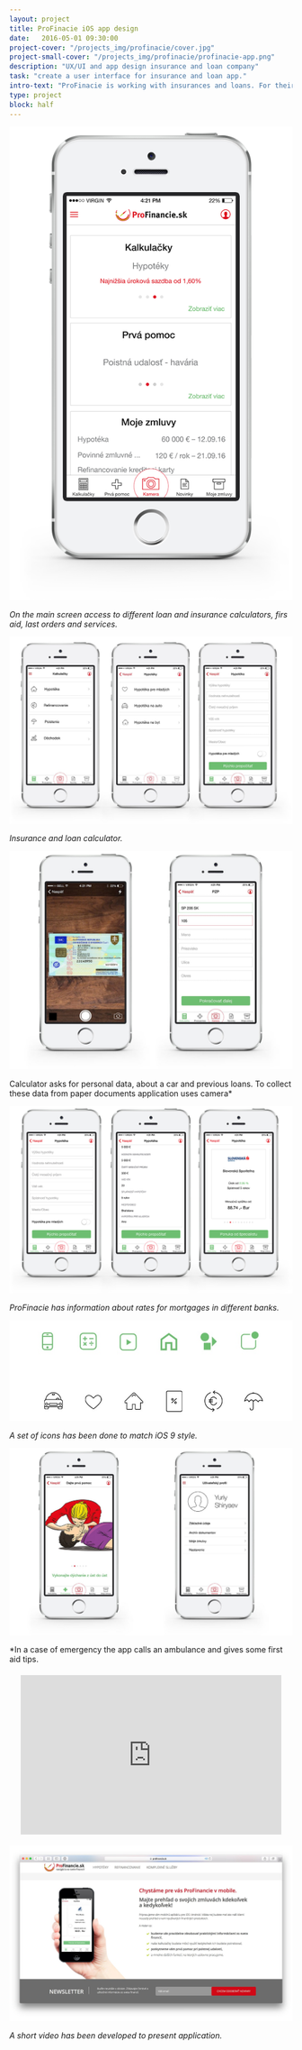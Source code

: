 ```yaml
---
layout: project
title: ProFinacie iOS app design
date:   2016-05-01 09:30:00
project-cover: "/projects_img/profinacie/cover.jpg"
project-small-cover: "/projects_img/profinacie/profinacie-app.png"
description: "UX/UI and app design insurance and loan company"
task: "create a user interface for insurance and loan app."
intro-text: "ProFinacie is working with insurances and loans. For their customers company wanted to provide main service on the go. I designed an app for that."
type: project
block: half
---
```

<span class="p300">![welcome screen](/projects_img/profinacie/main.png)</span>

<span class="p-center">*On the main screen access to different loan and insurance calculators, firs aid, last orders and services.*</span>

<span class="p700">![dialog insurance screen](/projects_img/profinacie/dialog.jpg)</span>

<span class="p-center">*Insurance and loan calculator.*</span>

<span class="p700">![camera dialog](/projects_img/profinacie/camera.jpg)</span>

<span class="p-center">Calculator asks for personal data, about a car and previous loans. To collect these data from paper documents application uses camera*</span>

<span class="p700">![dialog hypoteca screen](/projects_img/profinacie/dialog_mortgage.png)</span>

<span class="p-center">*ProFinacie has information about rates for mortgages in different banks.*</span>

<span class="p400">![icons](/projects_img/profinacie/icons.jpg)</span>

<span class="p-center">*A set of icons has been done to match iOS 9 style.*</span>

<span class="p700">![Medical emergency and profile](/projects_img/profinacie/med-profile.jpg)</span>

<span class="p-center">*In a case of emergency the app calls an ambulance and gives some first aid tips.</span>

<style>.embed-container { position: relative; margin: 20px; padding-bottom: 56.25%; height: 0; overflow: hidden; max-width: 100%; } .embed-container iframe, .embed-container object, .embed-container embed { position: absolute; top: 0; left: 0; width: 100%; height: 100%; }</style><div class='embed-container'><iframe src='https://player.vimeo.com/video/155909095' frameborder='0' webkitAllowFullScreen mozallowfullscreen allowFullScreen></iframe></div>

<span class="p900">![icons](/projects_img/profinacie/pf-page.jpg)</span>

<span class="p-center">*A short video has been developed to present application.*</span>






